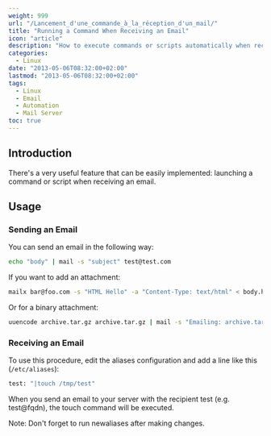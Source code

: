 ```yaml
---
weight: 999
url: "/Lancement_d'une_commande_à_la_réception_d'un_mail/"
title: "Running a Command When Receiving an Email"
icon: "article"
description: "How to execute commands or scripts automatically when receiving emails on a Linux system."
categories:
  - Linux
date: "2013-05-06T08:32:00+02:00"
lastmod: "2013-05-06T08:32:00+02:00"
tags:
  - Linux
  - Email
  - Automation
  - Mail Server
toc: true
---
```


## Introduction

There's a very useful feature that can be easily implemented: launching a command or script when receiving an email.

## Usage

### Sending an Email

You can send an email in the following way:

```bash
echo "body" | mail -s "subject" test@test.com
```

If you want to add an attachment:

```bash
mailx bar@foo.com -s "HTML Hello" -a "Content-Type: text/html" < body.htm
```

Or for a binary attachment:

```bash
uuencode archive.tar.gz archive.tar.gz | mail -s "Emailing: archive.tar.gz" user@example.com
```

### Receiving an Email

To use this procedure, edit the aliases configuration and add a line like this (`/etc/aliases`):

```bash
test: "|touch /tmp/test"
```

When you send an email to your server with the recipient test (e.g. test@fqdn), the touch command will be executed.

Note: Don't forget to run newaliases after making changes.

